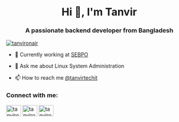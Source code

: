 <h1 align="center">Hi 👋, I'm Tanvir</h1>
<h3 align="center">A passionate backend developer from Bangladesh</h3>

<p align="left"><a href="https://twitter.com/tanvironair" target="blank"><img
        alt="tanvironair" src="https://img.shields.io/twitter/follow/tanvironair?logo=twitter&style=for-the-badge"/></a>
</p>

- 🔭 Currently working at [SEBPO](https://sebpo.com/)


- 💬 Ask me about Linux System Administration

- 📫 How to reach me [@tanvirtechit](https://www.twitter.com/tanvirtechit)

<h3 align="left">Connect with me:</h3>
<p align="left">
    <a href="https://twitter.com/tanvirtechit" target="blank"><img align="center"
                                                                  alt="tanvironair"
                                                                  height="30"
                                                                  src="https://cdn.jsdelivr.net/npm/simple-icons@3.0.1/icons/twitter.svg"
                                                                  width="40"/></a>
    <a href="https://linkedin.com/in/tanvirtechit" target="blank"><img align="center"
                                                                      alt="tanvironair"
                                                                      height="30"
                                                                      src="https://cdn.jsdelivr.net/npm/simple-icons@3.0.1/icons/linkedin.svg"
                                                                      width="40"/></a>
    <a href="https://fb.com/tanvirtechit" target="blank"><img align="center"
                                                             alt="tanvironair"
                                                             height="30"
                                                             src="https://cdn.jsdelivr.net/npm/simple-icons@3.0.1/icons/facebook.svg"
                                                             width="40"/></a>

</p>

